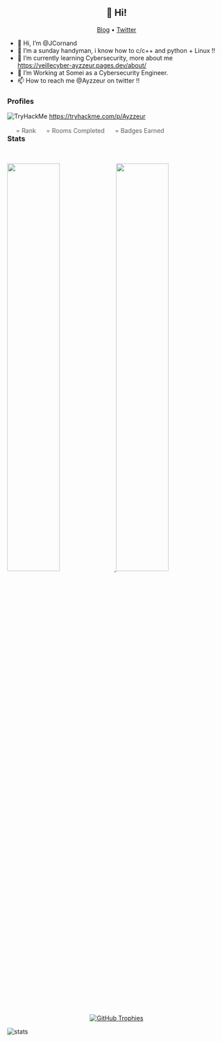 <h2 align="center">👋 Hi!</h2>
<p align="center">
  <a href="https://veillecyber-ayzzeur.pages.dev/">Blog</a> •
  <a href="https://twitter.com/Ayzzeur">Twitter</a>
</p>

- 👋 Hi, I’m @JCornand
- 👀 I’m a sunday handyman, i know how to c/c++ and python + Linux !!
- 🌱 I’m currently learning Cybersecurity, more about me https://veillecyber-ayzzeur.pages.dev/about/ 
- 💞️ I’m Working at Somei as a Cybersecurity Engineer.
- 📫 How to reach me @Ayzzeur on twitter !!

<!---
JCornand/JCornand is a ✨ special ✨ repository because its `README.md` (this file) appears on your GitHub profile.
You can click the Preview link to take a look at your changes.
--->
### Profiles

<img src="https://tryhackme-badges.s3.amazonaws.com/Ayzzeur.png" alt="TryHackMe"> https://tryhackme.com/p/Ayzzeur
<div style="float:left; width: 100%; opacity: 0.7;">
  <img style="height: 16px" src="https://assets.tryhackme.com/img/badges/trophy.png"> <span class="mr-1">= Rank</span>
  <img style="height: 16px" src="https://assets.tryhackme.com/img/badges/door.png"> <span class="mr-1">= Rooms Completed</span>
  <img style="height: 16px" src="https://assets.tryhackme.com/img/badges/target.png"> <span class="mr-1">= Badges Earned</span>
</div>

### Stats

<br/>
<p align="left">
  <a href="https://veillecyber-ayzzeur.pages.dev/">
  <img width="49%" src="https://github-readme-stats.vercel.app/api?username=jcornand&show_icons=true&locale=en&bg_color=0D1117&text_color=ffffff&hide_border=true" />
    <img width="49%" src="https://github-readme-streak-stats.herokuapp.com/?user=jcornand&theme=dark&background=0D1117&hide_border=true" />
  </a>
</p>
<br>
<p align="center">
  <a href="https://github.com/ryo-ma/github-profile-trophy" target="_blank">
  <img src="https://github-profile-trophy.vercel.app/?username=jcornand&column=5&margin-w=15&margin-h=15&no-bg=true&no-frame=true" alt="GitHub Trophies" /></a>
</p>

![stats](github-metrics.svg)
